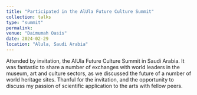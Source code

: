 ```yaml
---
title: "Participated in the AlUla Future Culture Summit"
collection: talks
type: "summit"
permalink: 
venue: "Daimumah Oasis"
date: 2024-02-29
location: "Alula, Saudi Arabia"
---
```


Attended by invitation, the AlUla Future Culture Summit in Saudi Arabia. It was fantastic to share a number of exchanges with world leaders in the museum, art and culture sectors, as we discussed the future of a number of world heritage sites. Thanful for the invitation, and the opportunity to discuss my passion of scientific application to the arts with fellow peers.
